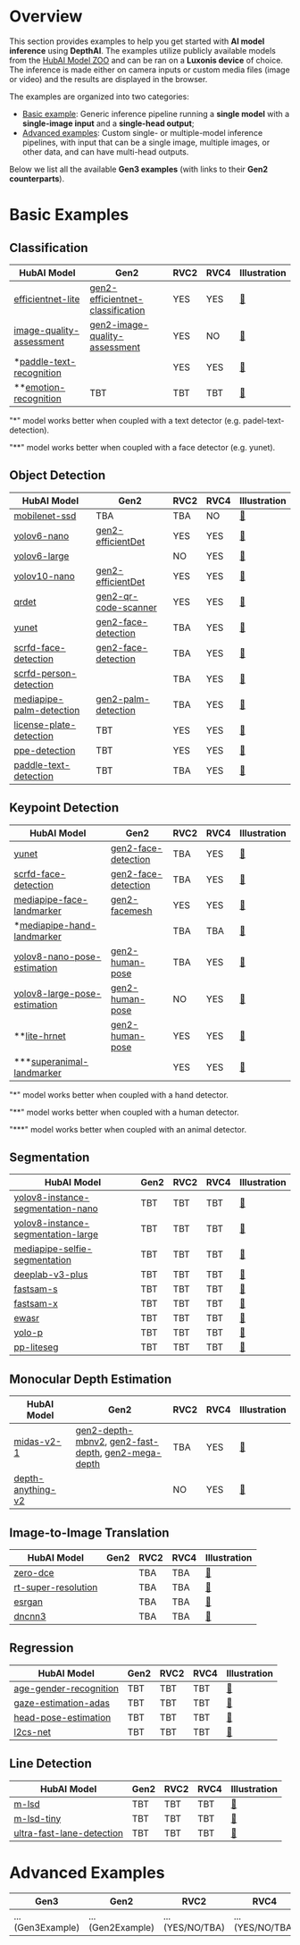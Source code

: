 # Overview
This section provides examples to help you get started with **AI model inference** using **DepthAI**.
The examples utilize publicly available models from the [HubAI Model ZOO](https://hub.luxonis.com/ai/models) and can be ran on a **Luxonis device** of choice.
The inference is made either on camera inputs or custom media files (image or video) and the results are displayed in the browser.

The examples are organized into two categories:
- [Basic example](basic-example/): Generic inference pipeline running a **single model** with a **single-image input** and a **single-head output**;
- [Advanced examples](advanced-examples/): Custom single- or multiple-model inference pipelines, with input that can be a single image, multiple images, or other data, and can have multi-head outputs.

Below we list all the available **Gen3 examples** (with links to their **Gen2 counterparts**).

# Basic Examples

## Classification

| HubAI Model | Gen2 | RVC2 | RVC4 | Illustration |
|-------------|------|------|------|--------------|
| [efficientnet-lite](https://hub.luxonis.com/ai/models/fdacd30d-97f4-4c55-843f-8b7e872d8acb?view=page) | [gen2-efficientnet-classification](../../gen2/gen2-efficientnet-classification) | YES | YES | [🔗](LINK_TO_MEDIA) |
| [image-quality-assessment](https://hub.luxonis.com/ai/models/1c43753e-5e4d-4d32-b08a-584098290d72?view=page) | [gen2-image-quality-assessment](../../gen2/gen2-image-quality-assessment) | YES | NO | [🔗](LINK_TO_MEDIA) |
| *[paddle-text-recognition](https://hub.luxonis.com/ai/models/9ae12b58-3551-49b1-af22-721ba4bcf269?view=page) | | YES | YES | [🔗](LINK_TO_MEDIA) |
| **[emotion-recognition](https://hub.luxonis.com/ai/models/3cac7277-2474-4b36-a68e-89ac977366c3?view=page) | TBT | TBT | TBT | [🔗](LINK_TO_MEDIA) |

"*" model works better when coupled with a text detector (e.g. padel-text-detection).

"**" model works better when coupled with a face detector (e.g. yunet).

## Object Detection

| HubAI Model | Gen2 | RVC2 | RVC4 | Illustration |
|-------------|------|------|------|--------------|
| [mobilenet-ssd](https://hub.luxonis.com/ai/models/2da6e0a5-4785-488d-8cf5-c35f7ec1a1ed?view=page) |TBA | TBA | NO | [🔗](LINK_TO_MEDIA) |
| [yolov6-nano](https://hub.luxonis.com/ai/models/face58c4-45ab-42a0-bafc-19f9fee8a034?view=page) | [gen2-efficientDet](../../gen2/gen2-efficientDet) | YES | YES | [🔗](LINK_TO_MEDIA) |
| [yolov6-large](https://hub.luxonis.com/ai/models/7937248a-c310-4765-97db-0850086f2dd9?view=page) | | NO | YES | [🔗](LINK_TO_MEDIA) |
| [yolov10-nano](https://hub.luxonis.com/ai/models/03153a9a-06f7-4ce9-b655-3762d21d0a8a?view=page) | [gen2-efficientDet](../../gen2/gen2-efficientDet) | YES | YES | [🔗](LINK_TO_MEDIA) |
| [qrdet](https://hub.luxonis.com/ai/models/d1183a0f-e9a0-4fa2-8437-f2f5b0181739?view=page) | [gen2-qr-code-scanner](../../gen2/gen2-qr-code-scanner) | YES | YES | [🔗](LINK_TO_MEDIA) |
| [yunet](https://hub.luxonis.com/ai/models/5d635f3c-45c0-41d2-8800-7ca3681b1915?view=page) | [gen2-face-detection](../../gen2/gen2-face-detection) | TBA | YES | [🔗](LINK_TO_MEDIA) |
| [scrfd-face-detection](https://hub.luxonis.com/ai/models/1f3d7546-66e4-43a8-8724-2fa27df1096f?view=page) | [gen2-face-detection](../../gen2/gen2-face-detection) | TBA | YES | [🔗](LINK_TO_MEDIA) |
| [scrfd-person-detection](https://hub.luxonis.com/ai/models/c3830468-3178-4de6-bc09-0543bbe28b1c?view=page) | | TBA | YES | [🔗](LINK_TO_MEDIA) |
| [mediapipe-palm-detection](https://hub.luxonis.com/ai/models/9531aba9-ef45-4ad3-ae03-808387d61bf3?view=page) | [gen2-palm-detection](../../gen2/gen2-palm-detection) | TBA | YES | [🔗](LINK_TO_MEDIA) |
| [license-plate-detection](https://hub.luxonis.com/ai/models/7ded2dab-25b4-4998-9462-cba2fcc6c5ef?view=page) | TBT | YES | YES | [🔗](LINK_TO_MEDIA) |
| [ppe-detection](https://hub.luxonis.com/ai/models/fd8699bf-3819-4134-9374-3735b9660d3c?view=page) | TBT | YES | YES | [🔗](LINK_TO_MEDIA) |
| [paddle-text-detection](https://hub.luxonis.com/ai/models/131d855c-60b1-4634-a14d-1269bb35dcd2?view=page) | TBT | TBA | YES | [🔗](LINK_TO_MEDIA) |


## Keypoint Detection

| HubAI Model | Gen2 | RVC2 | RVC4 | Illustration |
|-------------|------|------|------|--------------|
| [yunet](https://hub.luxonis.com/ai/models/5d635f3c-45c0-41d2-8800-7ca3681b1915?view=page) | [gen2-face-detection](../../gen2/gen2-face-detection) | TBA | YES | [🔗](LINK_TO_MEDIA) |
| [scrfd-face-detection](https://hub.luxonis.com/ai/models/1f3d7546-66e4-43a8-8724-2fa27df1096f?view=page) | [gen2-face-detection](../../gen2/gen2-face-detection) | TBA | YES | [🔗](LINK_TO_MEDIA) |
| [mediapipe-face-landmarker](https://hub.luxonis.com/ai/models/4632304b-91cb-4fcb-b4cc-c8c414e13f56?view=page) | [gen2-facemesh](../../gen2/gen2-facemesh) | YES | YES | [🔗](LINK_TO_MEDIA) |
| *[mediapipe-hand-landmarker](https://hub.luxonis.com/ai/models/42815cca-deab-4860-b4a9-d44ebbe2988a?view=page) | | TBA | TBA | [🔗](LINK_TO_MEDIA) |
| [yolov8-nano-pose-estimation](https://hub.luxonis.com/ai/models/12acd8d7-25c0-4a07-9dff-ab8c5fcae7b1?view=page) | [gen2-human-pose](../../gen2/gen2-human-pose) | TBA | YES | [🔗](LINK_TO_MEDIA) |
| [yolov8-large-pose-estimation](https://hub.luxonis.com/ai/models/8be178a0-e643-4f1e-b925-06512e4e15c7?view=page) | [gen2-human-pose](../../gen2/gen2-human-pose) | NO | YES | [🔗](LINK_TO_MEDIA) |
| **[lite-hrnet](https://hub.luxonis.com/ai/models/c7c9e353-9f6d-43e1-9b45-8edeae82db70?view=page) | [gen2-human-pose](../../gen2/gen2-human-pose) | YES | YES | [🔗](LINK_TO_MEDIA) |
| ***[superanimal-landmarker](https://hub.luxonis.com/ai/models/894cf1a2-23fb-4c96-8944-a0d1be38a7c7?view=page) | | YES | YES | [🔗](LINK_TO_MEDIA) |

"*" model works better when coupled with a hand detector.

"**" model works better when coupled with a human detector.

"***" model works better when coupled with an animal detector.

## Segmentation
| HubAI Model | Gen2 | RVC2 | RVC4 | Illustration |
|-------------|------|------|------|--------------|
| [yolov8-instance-segmentation-nano](https://hub.luxonis.com/ai/models/9c1ea8c4-7ab4-46d2-954b-de237c7b4a05?view=page) | TBT | TBT | TBT | [🔗](LINK_TO_MEDIA) |
| [yolov8-instance-segmentation-large](https://hub.luxonis.com/ai/models/698b881d-2e98-45d0-bc72-1121d2eb2319?view=page) | TBT | TBT | TBT | [🔗](LINK_TO_MEDIA) |
| [mediapipe-selfie-segmentation](https://hub.luxonis.com/ai/models/dc85210d-5483-4fe2-86aa-16ad5d57d2d1?view=page) | TBT | TBT | TBT | [🔗](LINK_TO_MEDIA) |
| [deeplab-v3-plus](https://hub.luxonis.com/ai/models/1189a661-fd0a-44fd-bc9e-64b94d60cb49?view=page) | TBT | TBT | TBT | [🔗](LINK_TO_MEDIA) |
| [fastsam-s](https://hub.luxonis.com/ai/models/4af2416c-2ba4-4c85-97d0-fd26f089fc69?view=page) | TBT | TBT | TBT | [🔗](LINK_TO_MEDIA) |
| [fastsam-x](https://hub.luxonis.com/ai/models/e7d3a0cf-7c1f-4e72-8c0c-9e2fcf53ca24?view=page) | TBT | TBT | TBT | [🔗](LINK_TO_MEDIA) |
| [ewasr](https://hub.luxonis.com/ai/models/48ca429e-134e-486e-8f71-a8788fb7b510?view=page) | TBT | TBT | TBT | [🔗](LINK_TO_MEDIA) |
| [yolo-p](https://hub.luxonis.com/ai/models/0a22d194-d525-46e7-a785-a267b7958a39?view=page) | TBT | TBT | TBT | [🔗](LINK_TO_MEDIA) |
| [pp-liteseg](https://hub.luxonis.com/ai/models/5963005b-eab3-4b68-a24c-45f3b95c6b9d?view=page) | TBT | TBT | TBT | [🔗](LINK_TO_MEDIA) |


## Monocular Depth Estimation

| HubAI Model | Gen2 | RVC2 | RVC4 | Illustration |
|-------------|------|------|------|--------------|
| [midas-v2-1](https://hub.luxonis.com/ai/models/be09b09e-053d-4330-a0fc-0c9d16aac007?view=page) | [gen2-depth-mbnv2](../../gen2/gen2-depth-mbnv2), [gen2-fast-depth](../../gen2/gen2-fast-depth), [gen2-mega-depth](../../gen2/gen2-mega-depth) | TBA | YES | [🔗](LINK_TO_MEDIA) |
| [depth-anything-v2](https://hub.luxonis.com/ai/models/c5bf9763-d29d-4b10-8642-fbd032236383?view=page) |  | NO | YES | [🔗](LINK_TO_MEDIA) |

## Image-to-Image Translation

| HubAI Model | Gen2 | RVC2 | RVC4 | Illustration |
|-------------|------|------|------|--------------|
| [zero-dce](https://hub.luxonis.com/ai/models/8eaae754-6195-4766-a39c-2d19a856a492?view=page) |  | TBA | TBA | [🔗](LINK_TO_MEDIA) |
| [rt-super-resolution](https://hub.luxonis.com/ai/models/536a03d9-4901-4a4d-ab7a-0e12c472c48e?view=page) |  | TBA | TBA | [🔗](LINK_TO_MEDIA) |
| [esrgan](https://hub.luxonis.com/ai/models/0180f69d-04e7-4511-9d36-30c488b017ee?view=page) |  | TBA | TBA | [🔗](LINK_TO_MEDIA) |
| [dncnn3](https://hub.luxonis.com/ai/models/89c61463-1074-4f31-907f-751a83a9643a?view=page) |  | TBA | TBA | [🔗](LINK_TO_MEDIA) |

## Regression
| HubAI Model | Gen2 | RVC2 | RVC4 | Illustration |
|-------------|------|------|------|--------------|
| [age-gender-recognition](https://hub.luxonis.com/ai/models/20cb86d9-1a4b-49e8-91ac-30f4c0a69ce1?view=page) | TBT | TBT | TBT | [🔗](LINK_TO_MEDIA) |
| [gaze-estimation-adas](https://hub.luxonis.com/ai/models/b174ff1b-740b-4016-b8d5-b9488dbdd657?view=page) | TBT | TBT | TBT | [🔗](LINK_TO_MEDIA) |
| [head-pose-estimation](https://hub.luxonis.com/ai/models/068ac18a-de71-4a6e-9f0f-42776c0ef980?view=page) | TBT | TBT | TBT | [🔗](LINK_TO_MEDIA) |
| [l2cs-net](https://hub.luxonis.com/ai/models/7051c9d2-78a4-420b-91a8-2d40ecf958dd?view=page) | TBT | TBT | TBT | [🔗](LINK_TO_MEDIA) |

## Line Detection
| HubAI Model | Gen2 | RVC2 | RVC4 | Illustration |
|-------------|------|------|------|--------------|
| [m-lsd](https://hub.luxonis.com/ai/models/9e3e01d8-2303-4113-bf69-cb10ec56ad5b?view=page) | TBT | TBT | TBT | [🔗](LINK_TO_MEDIA) |
| [m-lsd-tiny](https://hub.luxonis.com/ai/models/1d879fef-2c5a-46f4-9077-fa99e29f79d8?view=page) | TBT | TBT | TBT | [🔗](LINK_TO_MEDIA) |
| [ultra-fast-lane-detection](https://hub.luxonis.com/ai/models/b15d067f-2cde-48a0-85bf-52e1174b1ac0?view=page) | TBT | TBT | TBT | [🔗](LINK_TO_MEDIA) 

# Advanced Examples

| Gen3 | Gen2 | RVC2 | RVC4 | Illustration |
|------|------|------|------|--------------|
| ... (Gen3Example) | ... (Gen2Example) | ... (YES/NO/TBA)  | ... (YES/NO/TBA)  | ... (LinkToMedia) |
